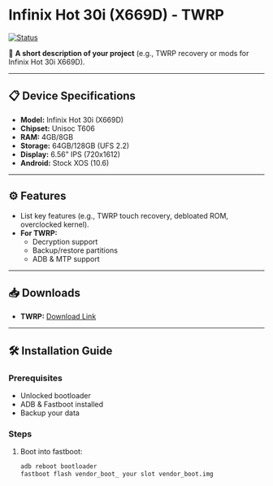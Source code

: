 # Infinix Hot 30i (X669D) - TWRP

[![Status](https://img.shields.io/badge/status-active-brightgreen?style=flat-square)]()  

📌 **A short description of your project** (e.g., TWRP recovery or mods for Infinix Hot 30i X669D).  

---

## 📋 Device Specifications  
- **Model:** Infinix Hot 30i (X669D)  
- **Chipset:** Unisoc T606  
- **RAM:** 4GB/8GB
- **Storage:** 64GB/128GB (UFS 2.2)  
- **Display:** 6.56" IPS (720x1612)  
- **Android:** Stock XOS (10.6)  

---

## ⚙️ Features  
- List key features (e.g., TWRP touch recovery, debloated ROM, overclocked kernel).  
- **For TWRP:**  
  - Decryption support  
  - Backup/restore partitions  
  - ADB & MTP support  

---

## 📥 Downloads  
- **TWRP:** [Download Link]()

---

## 🛠 Installation Guide  
### Prerequisites  
- Unlocked bootloader  
- ADB & Fastboot installed  
- Backup your data  

### Steps  
1. Boot into fastboot:  
   ```bash
   adb reboot bootloader
   fastboot flash vendor_boot_ your slot vendor_boot.img
